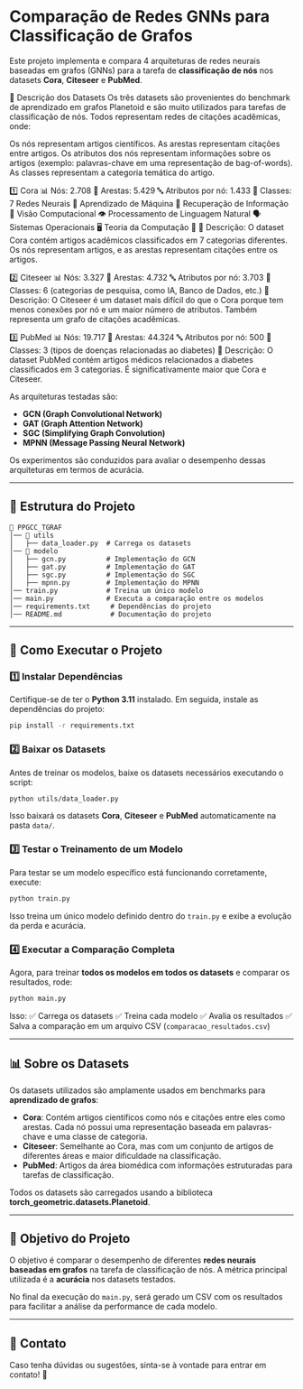 # Comparação de Redes GNNs para Classificação de Grafos

Este projeto implementa e compara 4 arquiteturas de redes neurais baseadas em grafos (GNNs) para a tarefa de **classificação de nós** nos datasets **Cora**, **Citeseer** e **PubMed**.

📌 Descrição dos Datasets
Os três datasets são provenientes do benchmark de aprendizado em grafos Planetoid e são muito utilizados para tarefas de classificação de nós. Todos representam redes de citações acadêmicas, onde:

Os nós representam artigos científicos.
As arestas representam citações entre artigos.
Os atributos dos nós representam informações sobre os artigos (exemplo: palavras-chave em uma representação de bag-of-words).
As classes representam a categoria temática do artigo.

1️⃣ Cora
📊 Nós: 2.708 
🔗 Arestas: 5.429
🔤 Atributos por nó: 1.433
🎯 Classes: 7 
            Redes Neurais 🧠
            Aprendizado de Máquina 🤖
            Recuperação de Informação 🔎
            Visão Computacional 👁️
            Processamento de Linguagem Natural 🗣️
            Sistemas Operacionais 🖥️
            Teoria da Computação 📏
📌 Descrição: O dataset Cora contém artigos acadêmicos classificados em 7 categorias diferentes. Os nós representam artigos, e as arestas representam citações entre os artigos.

2️⃣ Citeseer
📊 Nós: 3.327
🔗 Arestas: 4.732
🔤 Atributos por nó: 3.703
🎯 Classes: 6 (categorias de pesquisa, como IA, Banco de Dados, etc.)
📌 Descrição: O Citeseer é um dataset mais difícil do que o Cora porque tem menos conexões por nó e um maior número de atributos. Também representa um grafo de citações acadêmicas.

3️⃣ PubMed
📊 Nós: 19.717
🔗 Arestas: 44.324
🔤 Atributos por nó: 500
🎯 Classes: 3 (tipos de doenças relacionadas ao diabetes)
📌 Descrição: O dataset PubMed contém artigos médicos relacionados a diabetes classificados em 3 categorias. É significativamente maior que Cora e Citeseer.

As arquiteturas testadas são:

- **GCN (Graph Convolutional Network)**
- **GAT (Graph Attention Network)**
- **SGC (Simplifying Graph Convolution)**
- **MPNN (Message Passing Neural Network)**

Os experimentos são conduzidos para avaliar o desempenho dessas arquiteturas em termos de acurácia.

---

## 📁 Estrutura do Projeto

```
📂 PPGCC_TGRAF
│── 📂 utils
│   ├── data_loader.py  # Carrega os datasets
│── 📂 modelo
│   ├── gcn.py          # Implementação do GCN
│   ├── gat.py          # Implementação do GAT
│   ├── sgc.py          # Implementação do SGC
│   ├── mpnn.py         # Implementação do MPNN
│── train.py            # Treina um único modelo
│── main.py             # Executa a comparação entre os modelos
│── requirements.txt     # Dependências do projeto
│── README.md            # Documentação do projeto
```

---

## 🚀 Como Executar o Projeto

### 1️⃣ Instalar Dependências
Certifique-se de ter o **Python 3.11** instalado. Em seguida, instale as dependências do projeto:

```bash
pip install -r requirements.txt
```

### 2️⃣ Baixar os Datasets
Antes de treinar os modelos, baixe os datasets necessários executando o script:

```bash
python utils/data_loader.py
```

Isso baixará os datasets **Cora**, **Citeseer** e **PubMed** automaticamente na pasta `data/`.

### 3️⃣ Testar o Treinamento de um Modelo
Para testar se um modelo específico está funcionando corretamente, execute:

```bash
python train.py
```

Isso treina um único modelo definido dentro do `train.py` e exibe a evolução da perda e acurácia.

### 4️⃣ Executar a Comparação Completa
Agora, para treinar **todos os modelos em todos os datasets** e comparar os resultados, rode:

```bash
python main.py
```

Isso:
✅ Carrega os datasets
✅ Treina cada modelo
✅ Avalia os resultados
✅ Salva a comparação em um arquivo CSV (`comparacao_resultados.csv`)

---

## 📊 Sobre os Datasets
Os datasets utilizados são amplamente usados em benchmarks para **aprendizado de grafos**:

- **Cora**: Contém artigos científicos como nós e citações entre eles como arestas. Cada nó possui uma representação baseada em palavras-chave e uma classe de categoria.
- **Citeseer**: Semelhante ao Cora, mas com um conjunto de artigos de diferentes áreas e maior dificuldade na classificação.
- **PubMed**: Artigos da área biomédica com informações estruturadas para tarefas de classificação.

Todos os datasets são carregados usando a biblioteca **torch_geometric.datasets.Planetoid**.

---

## 📌 Objetivo do Projeto
O objetivo é comparar o desempenho de diferentes **redes neurais baseadas em grafos** na tarefa de classificação de nós. A métrica principal utilizada é a **acurácia** nos datasets testados.

No final da execução do `main.py`, será gerado um CSV com os resultados para facilitar a análise da performance de cada modelo.

---

## 📩 Contato
Caso tenha dúvidas ou sugestões, sinta-se à vontade para entrar em contato! 🚀

